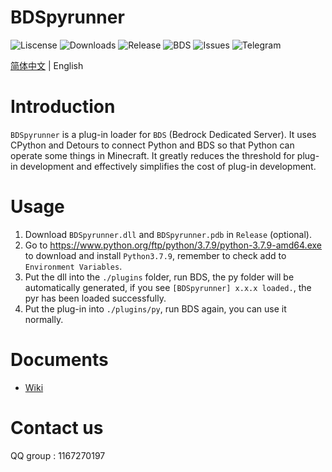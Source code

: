 ﻿# BDSpyrunner
![Liscense](https://img.shields.io/github/license/twoone-3/BDSpyrunner)
![Downloads](https://img.shields.io/github/downloads/twoone-3/BDSpyrunner/total)
![Release](https://img.shields.io/github/v/release/twoone-3/BDSpyrunner)
![BDS](https://img.shields.io/badge/support--BDS--version-1.17.11.01-blue)
![Issues](https://img.shields.io/github/issues/twoone-3/BDSpyrunner)
![Telegram](https://img.shields.io/badge/telegram-BDSpyrunner-blue?&logo=telegram&link=https://t.me/bdspyrunner)

[简体中文](README_ZH.md) | English
# Introduction
`BDSpyrunner` is a plug-in loader for `BDS` (Bedrock Dedicated Server).
It uses CPython and Detours to connect Python and BDS so that Python can operate some things in Minecraft.
It greatly reduces the threshold for plug-in development and effectively simplifies the cost of plug-in development.
# Usage
1. Download `BDSpyrunner.dll` and `BDSpyrunner.pdb` in `Release` (optional).
2. Go to https://www.python.org/ftp/python/3.7.9/python-3.7.9-amd64.exe to download and install `Python3.7.9`, remember to check add to `Environment Variables`.
2. Put the dll into the `./plugins` folder, run BDS, the py folder will be automatically generated, if you see `[BDSpyrunner] x.x.x loaded.`, the pyr has been loaded successfully.
7. Put the plug-in into `./plugins/py`, run BDS again, you can use it normally.
# Documents
* [Wiki](https://github.com/twoone-3/BDSpyrunner/wiki/)
# Contact us
QQ group : 1167270197
